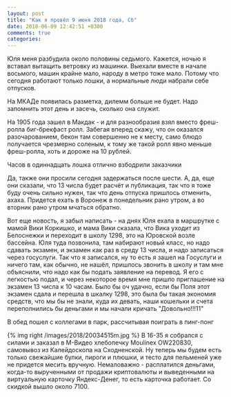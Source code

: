 ```yaml
---
layout: post
title: "Как я провёл 9 июня 2018 года, Сб"
date: 2018-06-09 12:42:51 +0300
comments: true
categories: 
---
```

Юля меня разбудила около половины седьмого. Кажется, ночью я вставал вытащить ветровку из машинки. Выехали вместе в начале восьмого, машин крайне мало, народу в метро тоже мало. Потому что сегодня работают только лошки, а нормальные люди набрали себе отпусков.

На МКАДе появилась разметка, дилемм больше не будет. Надо запомнить этот день и засечь, сколько она служит.

На 1905 года зашел в Макдак - и для разнообразия взял вместо фреш-ролла биг-брекфаст ролл. Забегая вперед скажу, что он оказался разочарованием, бекон там совершенно не к месту, само блюдо получается чрезмерно соленым, к тому же такой ролл явно меньше фреш-ролла, хоть и дороже на 10 рублей.

Часов в одиннадцать лошка отлично взбодрили заказчики

Да, также они просили сегодня задержаться после шести. А, да, еще они сказали, что 13 числа будет расчёт и публикация, так что я тоже буду очень сильно нужен, так что день отпуска пришлось отменить, ахаха. Придется ехать в Воронеж в понедельник рано утром, а во вторник рано утром мчаться обратно.

Вот еще новость, я забыл написать - на днях Юля ехала в маршрутке с мамой Вики Коркишко, и мама Вики сказала, что Вика уходит из Белоснежки и переходит в школу 1298, это на Юровской возле бассейна. Юля туда позвонила, там набирают новый класс, но надо сдавать экзамен, и экзамен как раз в среду 13 числа, и надо записаться через госуслуги. Так что я записался, ну то есть я зашел на Госуслуги и ничего там, как обычно, не нашёл, пришлось звонить в школу и там мне объяснили, что надо как бы подать заявление на перевод. Я его с легкостью подал, и через некоторое время мне пришло приглашение на экзамен 13 числа к 10 часам. Было бы оч удачно, если бы Поля этот экзамен сдала и перешла в шкалку 1298, это была бы такая экономия средств, что мы бы не знали, куда их девать, наши кошельки и счета переполнились бы деньгами и мы начали кричать "Довольно!!!11"

В обед пошел с коллегами в парк, рассчитывая поиграть в пинг-понг

{% img right /images/2018/20034515m.jpg %} В 16-35 я собрался с силами и заказал в М-Видео хлебопечку Moulinex OW220830, самовывоз из Калейдоскопа на Сходненской. Ну теперь мы будем есть только свежайшие булки, пироги и плюшки, и тесто для пельменей уже не придется месить вручную. Немаловажно - расплатился деньгами, когда-то вырученными от продажи криптовалюты и выведенными на виртуальную карточку Яндекс-Денег, то есть карточка работает. Со скидкой вышло около 7100.



